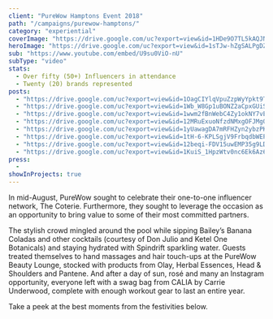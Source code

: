 ```yaml
---
client: "PureWow Hamptons Event 2018"
path: "/campaigns/purewow-hamptons/"
category: "experiential"
coverImage: "https://drive.google.com/uc?export=view&id=1HDe9O7TL5kAQJNh9eaWTPyq3iphIR-9D"
heroImage: "https://drive.google.com/uc?export=view&id=1sTJw-hZgSALPgDZ7JKbZnp_uKcalC1X-"
sub: "https://www.youtube.com/embed/U9su0ViO-nU"
subType: "video"
stats:
  - Over fifty (50+) Influencers in attendance
  - Twenty (20) brands represented
posts:
  - "https://drive.google.com/uc?export=view&id=1OagCIYlqVpuZzpWyYpkt9TXkTau2lSey"
  - "https://drive.google.com/uc?export=view&id=1Wb_W8Gp1uBONZ2aCpxGUiSbnhpe3RxW9"
  - "https://drive.google.com/uc?export=view&id=1wwm2fBnWebC4Zy1okNY7vEh9y7-5BU9I"
  - "https://drive.google.com/uc?export=view&id=12MRuExuoNfzdNMxgOFJMgOjpEs5FQvFS"
  - "https://drive.google.com/uc?export=view&id=1yUawagDA7mRFHZyn2ybzPKz-Fz8MA6KG"
  - "https://drive.google.com/uc?export=view&id=1tH-6-KPLSgjV9FrbqdbWEPZEfToNY0i9"
  - "https://drive.google.com/uc?export=view&id=12beqi-FDV15uwEMP35g9LDR8XIGe-Wz2"
  - "https://drive.google.com/uc?export=view&id=1KuiS_1HpzWtv0nc6Ek6Az68uxc0nCFfb"
press:
  -
showInProjects: true
---
```


In mid-August, PureWow sought to celebrate their one-to-one influencer network, The Coterie. Furthermore, they sought to leverage the occasion as an opportunity to bring value to some of their most committed partners.

The stylish crowd mingled around the pool while sipping Bailey’s Banana Coladas and other cocktails (courtesy of Don Julio and Ketel One Botanicals) and staying hydrated with Spindrift sparkling water. Guests treated themselves to hand massages and hair touch-ups at the PureWow Beauty Lounge, stocked with products from Olay, Herbal Essences, Head & Shoulders and Pantene. And after a day of sun, rosé and many an Instagram opportunity, everyone left with a swag bag from CALIA by Carrie Underwood, complete with enough workout gear to last an entire year.

Take a peek at the best moments from the festivities below.
